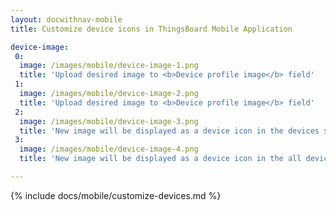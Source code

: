 ```yaml
---
layout: docwithnav-mobile
title: Customize device icons in ThingsBoard Mobile Application

device-image:
 0:
  image: /images/mobile/device-image-1.png
  title: 'Upload desired image to <b>Device profile image</b> field'
 1:
  image: /images/mobile/device-image-2.png
  title: 'Upload desired image to <b>Device profile image</b> field'
 2:
  image: /images/mobile/device-image-3.png
  title: 'New image will be displayed as a device icon in the devices screen instead of default placeholder'
 3:
  image: /images/mobile/device-image-4.png
  title: 'New image will be displayed as a device icon in the all devices screen instead of default placeholder'

---
```


{% include docs/mobile/customize-devices.md %}
